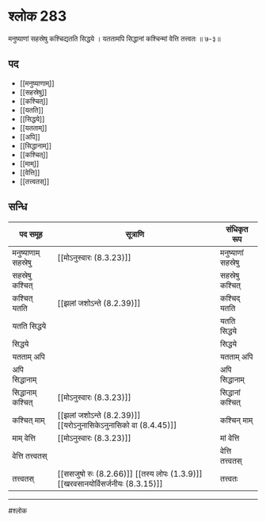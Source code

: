 # श्लोक 283

मनुष्याणां सहस्रेषु कश्चिद्यतति सिद्धये ।
यततामपि सिद्धानां कश्चिन्मां वेत्ति तत्त्वतः ॥ ७-३॥


## पद 

- [[मनुष्याणाम्]]
- [[सहस्रेषु]]
- [[कश्चित्]]
- [[यतति]]
- [[सिद्धये]]
- [[यतताम्]]
- [[अपि]]
- [[सिद्धानाम्]]
- [[कश्चित्]]
- [[माम्]]
- [[वेत्ति]]
- [[तत्त्वतस्]]

## सन्धि

| पद समूह | सूत्राणि | संधिकृत रूप |
| ----- | ----- | ----- |
| मनुष्याणाम् सहस्रेषु |  [[मोऽनुस्वारः (8.3.23)]] | मनुष्याणां सहस्रेषु |
| सहस्रेषु कश्चित् |  | सहस्रेषु कश्चित् |
| कश्चित् यतति |  [[झलां जशोऽन्ते (8.2.39)]] | कश्चिद् यतति |
| यतति सिद्धये |  | यतति सिद्धये |
| सिद्धये |  | सिद्धये |
| यतताम् अपि |  | यतताम् अपि |
| अपि सिद्धानाम् |  | अपि सिद्धानाम् |
| सिद्धानाम् कश्चित् |  [[मोऽनुस्वारः (8.3.23)]] | सिद्धानां कश्चित् |
| कश्चित् माम् |  [[झलां जशोऽन्ते (8.2.39)]] [[यरोऽनुनासिकेऽनुनासिको वा (8.4.45)]] | कश्चिन् माम् |
| माम् वेत्ति |  [[मोऽनुस्वारः (8.3.23)]] | मां वेत्ति |
| वेत्ति तत्त्वतस् |  | वेत्ति तत्त्वतस् |
| तत्त्वतस् |  [[ससजुषो रुः (8.2.66)]] [[तस्य लोपः (1.3.9)]] [[खरवसानयोर्विसर्जनीयः (8.3.15)]] | तत्त्वतः |


---

#श्लोक